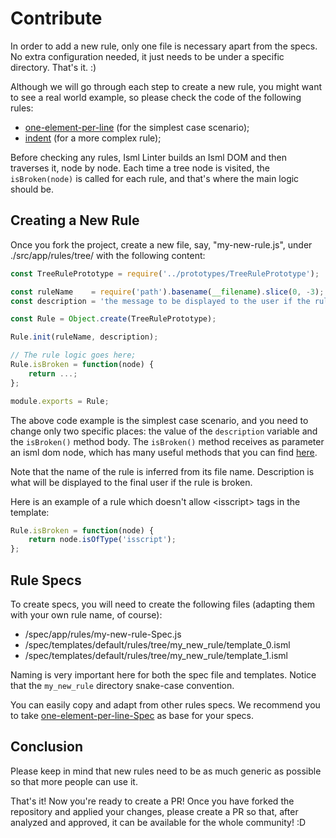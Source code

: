 # Contribute

In order to add a new rule, only one file is necessary apart from the specs. No extra configuration needed, it just needs to be under a specific directory. That's it. :)

Although we will go through each step to create a new rule, you might want to see a real world example, so please check the code of the following rules:

- [one-element-per-line][one-element-per-line-rule] (for the simplest case scenario);
- [indent][indent-rule] (for a more complex rule);

Before checking any rules, Isml Linter builds an Isml DOM and then traverses it, node by node. Each time a tree node is visited, the `isBroken(node)` is called for each rule, and that's where the main logic should be.

## Creating a New Rule 

Once you fork the project, create a new file, say, "my-new-rule.js", under ./src/app/rules/tree/ with the following content:

```js
const TreeRulePrototype = require('../prototypes/TreeRulePrototype');

const ruleName    = require('path').basename(__filename).slice(0, -3);
const description = 'the message to be displayed to the user if the rule is broken';

const Rule = Object.create(TreeRulePrototype);

Rule.init(ruleName, description);

// The rule logic goes here;
Rule.isBroken = function(node) {
    return ...;
};

module.exports = Rule;
```

The above code example is the simplest case scenario, and you need to change only two specific places: the value of the `description` variable and the `isBroken()` method body. The `isBroken()` method receives as parameter an isml dom node, which has many useful methods that you can find [here][isml-node].

Note that the name of the rule is inferred from its file name. Description is what will be displayed to the final user if the rule is broken.

Here is an example of a rule which doesn't allow &lt;isscript> tags in the template:

```js
Rule.isBroken = function(node) {
    return node.isOfType('isscript');
};
```

## Rule Specs

To create specs, you will need to create the following files (adapting them with your own rule name, of course):

- /spec/app/rules/my-new-rule-Spec.js
- /spec/templates/default/rules/tree/my_new_rule/template_0.isml
- /spec/templates/default/rules/tree/my_new_rule/template_1.isml

Naming is very important here for both the spec file and templates. Notice that the `my_new_rule` directory snake-case convention.

You can easily copy and adapt from other rules specs. We recommend you to take [one-element-per-line-Spec][one-element-per-line-spec] as base for your specs.

## Conclusion

Please keep in mind that new rules need to be as much generic as possible so that more people can use it.

That's it! Now you're ready to create a PR! Once you have forked the repository and applied your changes, please create a PR so that, after analyzed and approved, it can be available for the whole community! :D

[indent-rule]: <../src/app/rules/tree/indent.js>
[one-element-per-line-rule]: <../src/app/rules/tree/one-element-per-line.js>
[isml-node]: <../src/app/isml_tree/IsmlNode.js>
[one-element-per-line-spec]: <../spec/app/rules/one-element-per-line-Spec.js>
